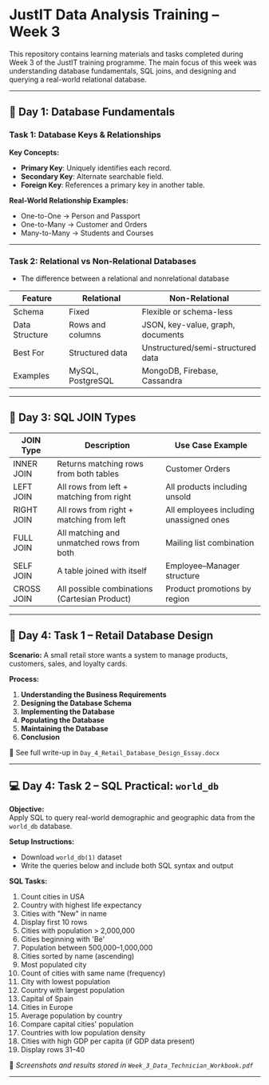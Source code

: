 # JustIT Data Analysis Training – Week 3

This repository contains learning materials and tasks completed during Week 3 of the JustIT training programme. The main focus of this week was understanding database fundamentals, SQL joins, and designing and querying a real-world relational database.

---

## 🧩 Day 1: Database Fundamentals

### Task 1: Database Keys & Relationships

**Key Concepts:**
- **Primary Key**: Uniquely identifies each record.
- **Secondary Key**: Alternate searchable field.
- **Foreign Key**: References a primary key in another table.


**Real-World Relationship Examples:**
- One-to-One → Person and Passport
- One-to-Many → Customer and Orders
- Many-to-Many → Students and Courses

---

### Task 2: Relational vs Non-Relational Databases

- The difference between a relational and nonrelational database

| Feature             | Relational                         | Non-Relational                   |
|---------------------|------------------------------------|----------------------------------|
| Schema              | Fixed                              | Flexible or schema-less          |
| Data Structure      | Rows and columns                   | JSON, key-value, graph, documents|
| Best For            | Structured data                    | Unstructured/semi-structured data|
| Examples            | MySQL, PostgreSQL                  | MongoDB, Firebase, Cassandra     |

---

## 🔗 Day 3: SQL JOIN Types


| JOIN Type     | Description                                  | Use Case Example                          |
|---------------|-----------------------------------------------|-------------------------------------------|
| INNER JOIN    | Returns matching rows from both tables        | Customer Orders                           |
| LEFT JOIN     | All rows from left + matching from right      | All products including unsold             |
| RIGHT JOIN    | All rows from right + matching from left      | All employees including unassigned ones   |
| FULL JOIN     | All matching and unmatched rows from both     | Mailing list combination                  |
| SELF JOIN     | A table joined with itself                    | Employee–Manager structure                |
| CROSS JOIN    | All possible combinations (Cartesian Product) | Product promotions by region              |


---

## 🏪 Day 4: Task 1 – Retail Database Design

**Scenario:** A small retail store wants a system to manage products, customers, sales, and loyalty cards.

**Process:**
1. **Understanding the Business Requirements**
2. **Designing the Database Schema**
3. **Implementing the Database** 
4. **Populating the Database**
5. **Maintaining the Database**
6. **Conclusion**


📄 See full write-up in `Day_4_Retail_Database_Design_Essay.docx`

---

## 💻 Day 4: Task 2 – SQL Practical: `world_db`

**Objective:**  
Apply SQL to query real-world demographic and geographic data from the `world_db` database.

**Setup Instructions:**
- Download `world_db(1)` dataset
- Write the queries below and include both SQL syntax and output

**SQL Tasks:**
1. Count cities in USA 
2. Country with highest life expectancy
3. Cities with "New" in name
4. Display first 10 rows
5. Cities with population > 2,000,000
6. Cities beginning with 'Be'
7. Population between 500,000–1,000,000
8. Cities sorted by name (ascending)
9. Most populated city
10. Count of cities with same name (frequency)
11. City with lowest population
12. Country with largest population
13. Capital of Spain
14. Cities in Europe
15. Average population by country
16. Compare capital cities' population
17. Countries with low population density
18. Cities with high GDP per capita (if GDP data present)
19. Display rows 31–40

📸 *Screenshots and results stored in `Week_3_Data_Technician_Workbook.pdf`*


---



